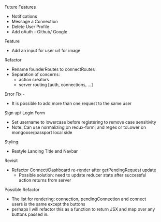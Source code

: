 Future Features
- Notifications
- Message a Connection
- Delete User Profile
- Add oAuth - Github/ Google

Feature
- Add an input for user url for image

Refactor
  - Rename founderRoutes to connectRoutes
  - Separation of concerns:
    - action creators 
    - server routing [auth, connections, ...]    

Error Fix - 
 - It is possible to add more than one request to the same user

Sign up/ Login Form
 - Set username to lowercase before registering to remove case sensitivity
  - Note: Can use normalizing on redux-form; and regex or toLower on mongoose/passport local side

Styling
  - Restyle Landing Title and Navbar  
  
Revisit 
- Refactor Connect/Dashboard re-render after getPendingRequest update
  - Possible solution: need to update reducer state after successful action returns from server

Possible Refactor
- The list for rendering: connection, pendingConnection and connect users is the same except the buttons
- perhaps I will refactor this as a function to return JSX and map over any buttons passed in.
